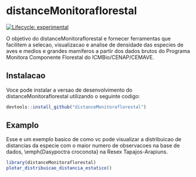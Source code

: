 
# distanceMonitoraflorestal

<!-- badges: start -->
[![Lifecycle: experimental](https://img.shields.io/badge/lifecycle-experimental-orange.svg)](https://lifecycle.r-lib.org/articles/stages.html#experimental)
<!-- badges: end -->

O objetivo do distanceMonitoraflorestal e fornecer ferramentas que facilitem a selecao, visualizacao e analise de densidade das especies de aves e medios e grandes mamiferos a partir dos dados brutos do Programa Monitora Componente Florestal do ICMBio/CENAP/CEMAVE. 

## Instalacao

Voce pode instalar a versao de desenvolvimento do distanceMonitoraflorestal utilizando o seguinte codigo:

``` r
devtools::install_github("distanceMonitoraflorestal")
```

## Examplo

Esse e um exemplo basico de como vc pode visualizar a distribuicao de distancias da especie com o maior numero de observacoes na base de dados, \emph{Dasypoctra croconota} na Resex Tapajos-Arapiuns.

``` r
library(distanceMonitoraflorestal)
plotar_distribuicao_distancia_estatico()
```

